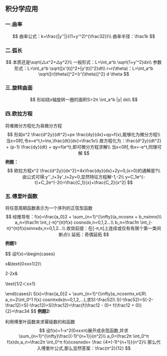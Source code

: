 ## 积分学应用

### 一.曲率

$$
曲率公式：k=\frac{|y''|}{(1+y'^2)^{\frac32}}\\
曲率半径：\frac1k
$$

### 二.弧长

$$
本质还是\sqrt{△x^2+△y^2}\\
一般形式：L=\int_a^b \sqrt{1+y'^2}dx\\
参数形式：L=\int_a^b \sqrt{[x'(t)]^2+[y'(t)]^2}dt\\
r=r(\theta)：L=\int_a^b \sqrt{[r(\theta)]^2+[r'(\theta)]^2} d \theta
$$

### 三.旋转曲面

$$
形如绕x轴旋转一圈的面积S=2π \int_a^b |y| ds\\
$$

### 四.欧拉方程

将难微分方程化为易微分方程
$$
形如x^2 \frac{d^2y}{dt^2}+px \frac{dy}{dx}+qy=f(x),能够化为微分方程\\
当x>0时,令x=e^t,t=lnx,\frac{dt}{dx}=\frac1x\\
故方程化为：\frac{d^2y}{dt^2} + (p-1) \frac{dy}{dt} + qy=f(e^t),即可微分方程求解\\
当x<0时,令x=-e^t,同理可解
$$
**例题：**
$$
欧拉方程x^2 \frac{d^2y}{dx^2}+4x\frac{dy}{dx}+2y=0,(x>0)的通解是?\\
由公式可得:y''_t+3y'_t+2y=0,显然特征方程解-1,-2\\
y=C_1e^{-t}+C_2e^{-2t}=\frac{C_1}{x}+\frac{C_2}{x^2}
$$

### 五.傅里叶函数

将任意周期函数表示为一个序列的正弦型函数
$$
经推导有：f(x)=\frac{a_0}2 + \sum_{n=1}^{\infty}(a_ncosnx + b_nsinnx)\\
a_n=\frac1π \int_{-π}^{π}f(x) cosnxdx,n=0,1,2...\\
b_n=\frac1π \int_{-π}^{π}f(x)sinnxdx,n=0,1,2...\\
收敛前提：在[-π,π]上连续或仅有有限个第一类间断点\\
延拓：奇偶延拓
$$
**例题1:**

$$
设f(x)=\begin{cases}

x&\text{0≤x≤1/2}\\

2-2x&

\text{1/2＜x≤1}

\end{cases}\\
S(x)=\frac{a_0}2 + \sum_{n=1}^{\infty}a_ncosnπx,x∈R\\
a_n=2\int_0^1 f(x) cosnπxdx(n=0,1,2,...),求S(-\frac52)\\
S(-\frac52)=S(-2-\frac12)=S(-\frac12)=S(\frac12)=\frac{f(\frac12 - 0)+ f(\frac12 + 0)}{2}=\frac34
$$
**例题2:**

利用傅里叶函数来求幂级数的和函数
$$
设f(x)=1-x^2(0≤x≤π)展开成余弦函数,并求\sum_{n=1}^{\infty}\frac{(-1)^{n+1}}{n^2}\\
a_0=\frac2π \int_0^π f(x)dx,a_n=\frac2π \int_0^π f(x)cosnxdx= \frac {4*(-1)^{n+1}}{n^2}\\
那么代入傅里叶公式,那么显然答案：\frac{π^2}{12}
$$
